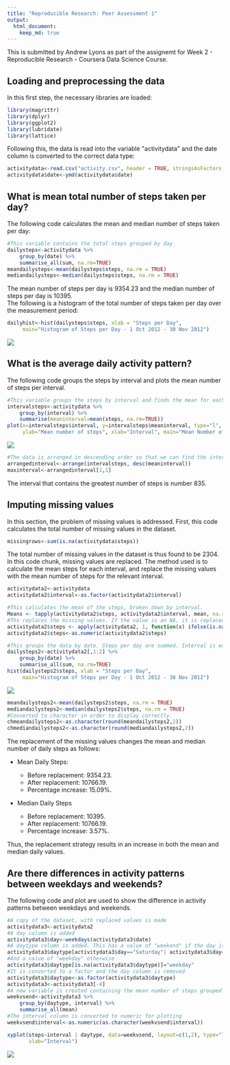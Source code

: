```yaml
---
title: "Reproducible Research: Peer Assessment 1"
output: 
  html_document:
    keep_md: true
---
```


This is submitted by Andrew Lyons as part of the assignemt for Week 2 - Reproducible Research - Coursera Data Science Course.

## Loading and preprocessing the data
In this first step, the necessary libraries are loaded:

```r
library(magrittr)
library(dplyr)
library(ggplot2)
library(lubridate)
library(lattice)
```
Following this, the data is read into the variable "activitydata" and the date column is converted to the correct data type:

```r
activitydata<-read.csv("activity.csv", header = TRUE, stringsAsFactors = FALSE, colClasses = c("integer", "character", "integer"), nrows=17568)
activitydata$date<-ymd(activitydata$date)
```
## What is mean total number of steps taken per day?
The following code calculates the mean and median number of steps taken per day:

```r
#This variable contains the total steps grouped by day
dailysteps<-activitydata %>%
    group_by(date) %>%
    summarise_all(sum, na.rm=TRUE)
meandailysteps<-mean(dailysteps$steps, na.rm = TRUE)
mediandailysteps<-median(dailysteps$steps, na.rm = TRUE)
```
The mean number of steps per day is 9354.23 and the median number of steps per day is 10395.  
The following is a histogram of the total number of steps taken per day over the measurement period:  

```r
dailyhist<-hist(dailysteps$steps, xlab = "Steps per Day", 
     main="Histogram of Steps per Day - 1 Oct 2012 - 30 Nov 2012")
```

![](PA1_template_files/figure-html/unnamed-chunk-4-1.png)<!-- -->

## What is the average daily activity pattern?

The following code groups the steps by interval and plots the mean number of steps per interval.  


```r
#This variable groups the steps by interval and finds the mean for each interval
intervalsteps<-activitydata %>%
    group_by(interval) %>%
    summarise(meaninterval=mean(steps, na.rm=TRUE))
plot(x=intervalsteps$interval, y=intervalsteps$meaninterval, type="l", 
     ylab="Mean number of steps", xlab="Interval", main="Mean Number of Steps per Interval")
```

![](PA1_template_files/figure-html/unnamed-chunk-5-1.png)<!-- -->

```r
#The data is arranged in descending order so that we can find the interval with the max number of mean steps.
arrangedinterval<-arrange(intervalsteps, desc(meaninterval))
maxinterval<-arrangedinterval[1,1]
```
The interval that contains the greatest number of steps is number 835.  

## Imputing missing values

In this section, the problem of missing values is addressed. First, this code calculates the total number of missing values in the dataset.  

```r
missingrows<-sum(is.na(activitydata$steps))
```
The total number of missing values in the dataset is thus found to be 2304.   
In this code chunk, missing values are replaced. The method used is to calculate the mean steps for each interval, and replace the missing values with the mean number of steps for the relevant interval.  


```r
activitydata2<-activitydata
activitydata2$interval<-as.factor(activitydata2$interval)

#This calculates the mean of the steps, broken down by interval.
Means <- tapply(activitydata2$steps, activitydata2$interval, mean, na.rm=TRUE)
#Ths replaces the missing values. If the value is an NA, it is replaced by the mean for that interval, otherwise no change is made.
activitydata2$steps <- apply(activitydata2, 1, function(x) ifelse(is.na(x[1]), Means[x[3]], x[1]))
activitydata2$steps<-as.numeric(activitydata2$steps)

#This groups the data by date. Steps per day are summed. Interval is excluded.
dailysteps2<-activitydata2[,1:2] %>%
    group_by(date) %>%
    summarise_all(sum, na.rm=TRUE)
hist(dailysteps2$steps, xlab = "Steps per Day", 
     main="Histogram of Steps per Day - 1 Oct 2012 - 30 Nov 2012")
```

![](PA1_template_files/figure-html/unnamed-chunk-7-1.png)<!-- -->

```r
meandailysteps2<-mean(dailysteps2$steps, na.rm = TRUE)
mediandailysteps2<-median(dailysteps2$steps, na.rm = TRUE)
#Converted to character in order to display correctly.
chmeandailysteps2<-as.character(round(meandailysteps2,2))
chmediandailysteps2<-as.character(round(mediandailysteps2,2))
```
The replacement of the missing values changes the mean and median number of daily steps as follows: 

* Mean Daily Steps:  
    + Before replacement: 9354.23.  
    + After replacement: 10766.19. 
    + Percentage increase: 15.09%.  
    
* Median Daily Steps  
    + Before replacement: 10395.  
    + After replacement: 10766.19.  
    + Percentage increase: 3.57%.  
    
Thus, the replacement strategy results in an increase in both the mean and median daily values.  



## Are there differences in activity patterns between weekdays and weekends?
The following code and plot are used to show the difference in activity patterns between weekdays and weekends.  



```r
#A copy of the dataset, with replaced values is made
activitydata3<-activitydata2
#A day column is added
activitydata3$day<-weekdays(activitydata3$date)
#A daytype column is added. This has a value of "weekend" if the day is Saturday or Sunday.
activitydata3$daytype[activitydata3$day=="Saturday"| activitydata3$day=="Sunday"]="weekend"
#And a value of "weekday" otherwise
activitydata3$daytype[is.na(activitydata3$daytype)]="weekday"
#It is converted to a factor and the day column is removed
activitydata3$daytype<-as.factor(activitydata3$daytype)
activitydata3<-activitydata3[-4]
#A new variable is created containing the mean number of steps grouped by interval and daytype
weekvsend<-activitydata3 %>%
    group_by(daytype, interval) %>%
    summarise_all(mean)
#The interval column is converted to numeric for plotting
weekvsend$interval<-as.numeric(as.character(weekvsend$interval))

xyplot(steps~interval | daytype, data=weekvsend, layout=c(1,2), type="l" , ylab="Number of steps",
       xlab="Interval")
```

![](PA1_template_files/figure-html/unnamed-chunk-8-1.png)<!-- -->
